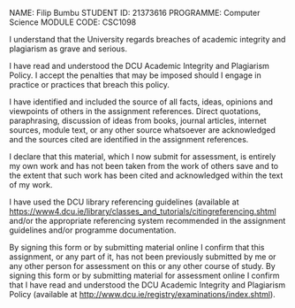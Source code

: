 NAME: Filip Bumbu
STUDENT ID: 21373616
PROGRAMME: Computer Science
MODULE CODE: CSC1098


I understand that the University regards breaches of academic integrity and plagiarism as grave and serious.

I have read and understood the DCU Academic Integrity and Plagiarism Policy. I accept the penalties that may be imposed should I engage in practice or practices that breach this policy.

I have identified and included the source of all facts, ideas, opinions and viewpoints of others in the assignment references. Direct quotations, paraphrasing, discussion of ideas from books, journal articles, internet sources, module text, or any other source whatsoever are acknowledged and the sources cited are identified in the assignment references.

I declare that this material, which I now submit for assessment, is entirely my own work and has not been taken from the work of others save and to the extent that such work has been cited and acknowledged within the text of my work.

I have used the DCU library referencing guidelines (available at https://www4.dcu.ie/library/classes_and_tutorials/citingreferencing.shtml and/or the appropriate referencing system recommended in the assignment guidelines and/or programme documentation.

By signing this form or by submitting material online I confirm that this assignment, or any part of it, has not been previously submitted by me or any other person for assessment on this or any other course of study.
By signing this form or by submitting material for assessment online I confirm that I have read and understood the DCU Academic Integrity and Plagiarism Policy (available at http://www.dcu.ie/registry/examinations/index.shtml).

